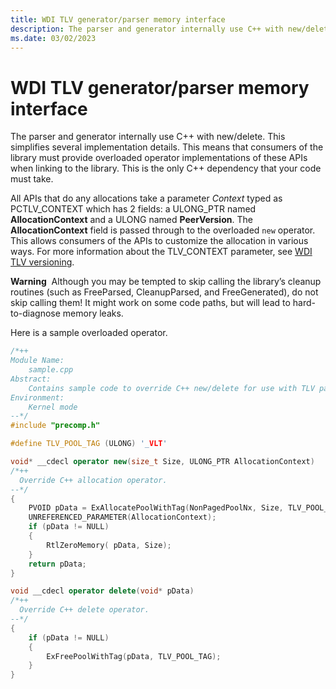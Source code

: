 ```yaml
---
title: WDI TLV generator/parser memory interface
description: The parser and generator internally use C++ with new/delete.
ms.date: 03/02/2023
---
```


# WDI TLV generator/parser memory interface


The parser and generator internally use C++ with new/delete. This simplifies several implementation details. This means that consumers of the library must provide overloaded operator implementations of these APIs when linking to the library. This is the only C++ dependency that your code must take.

All APIs that do any allocations take a parameter *Context* typed as PCTLV\_CONTEXT which has 2 fields: a ULONG\_PTR named **AllocationContext** and a ULONG named **PeerVersion**. The **AllocationContext** field is passed through to the overloaded `new` operator. This allows consumers of the APIs to customize the allocation in various ways. For more information about the TLV\_CONTEXT parameter, see [WDI TLV versioning](wdi-tlv-versioning.md).

**Warning**  Although you may be tempted to skip calling the library’s cleanup routines (such as FreeParsed, CleanupParsed, and FreeGenerated), do not skip calling them! It might work on some code paths, but will lead to hard-to-diagnose memory leaks.

 

Here is a sample overloaded operator.

```C++
/*++
Module Name:
    sample.cpp
Abstract:
    Contains sample code to override C++ new/delete for use with TLV parser/generator library
Environment:
    Kernel mode
--*/
#include "precomp.h"

#define TLV_POOL_TAG (ULONG) '_VLT'

void* __cdecl operator new(size_t Size, ULONG_PTR AllocationContext)
/*++
  Override C++ allocation operator.
--*/
{
    PVOID pData = ExAllocatePoolWithTag(NonPagedPoolNx, Size, TLV_POOL_TAG);
    UNREFERENCED_PARAMETER(AllocationContext);
    if (pData != NULL)
    {
        RtlZeroMemory( pData, Size);
    }
    return pData;
} 

void __cdecl operator delete(void* pData)
/*++
  Override C++ delete operator.
--*/
{
    if (pData != NULL)
    {
        ExFreePoolWithTag(pData, TLV_POOL_TAG);
    }
}
```

 

 





